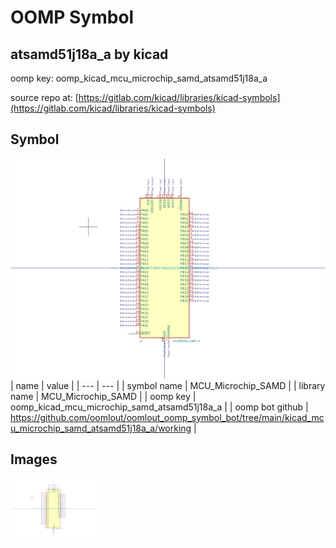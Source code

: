 # OOMP Symbol  
## atsamd51j18a_a  by kicad  
  
oomp key: oomp_kicad_mcu_microchip_samd_atsamd51j18a_a  
  
source repo at: [https://gitlab.com/kicad/libraries/kicad-symbols](https://gitlab.com/kicad/libraries/kicad-symbols)  
## Symbol  
  
[![working.png](working_600.png)](working.png)  
| name | value | 
| --- | --- | 
| symbol name | MCU_Microchip_SAMD | 
| library name | MCU_Microchip_SAMD | 
| oomp key | oomp_kicad_mcu_microchip_samd_atsamd51j18a_a | 
| oomp bot github | https://github.com/oomlout/oomlout_oomp_symbol_bot/tree/main/kicad_mcu_microchip_samd_atsamd51j18a_a/working | 
## Images  
  
[![working.png](working_140.png)](working.png)  
